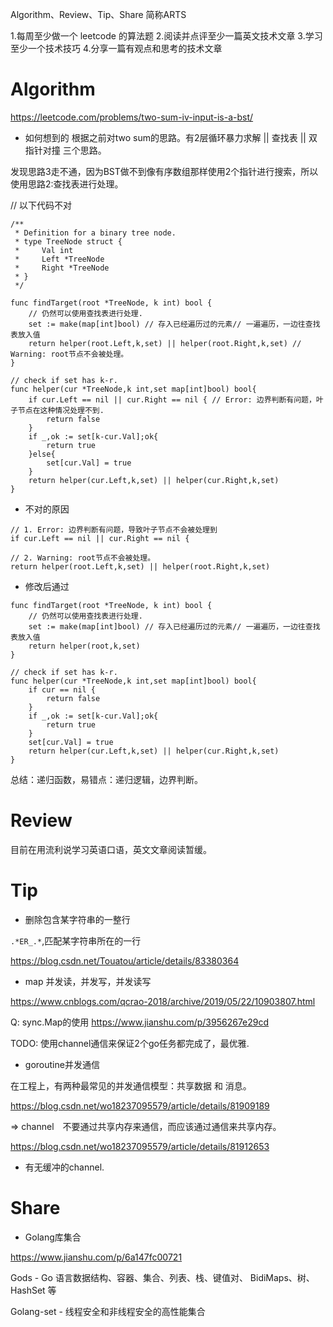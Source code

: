 
Algorithm、Review、Tip、Share 简称ARTS

1.每周至少做一个 leetcode 的算法题 2.阅读并点评至少一篇英文技术文章 3.学习至少一个技术技巧 4.分享一篇有观点和思考的技术文章

# Algorithm
https://leetcode.com/problems/two-sum-iv-input-is-a-bst/

* 如何想到的
根据之前对two sum的思路。有2层循环暴力求解 || 查找表 || 双指针对撞 三个思路。

发现思路3走不通，因为BST做不到像有序数组那样使用2个指针进行搜索，所以使用思路2:查找表进行处理。

// 以下代码不对

```
/**
 * Definition for a binary tree node.
 * type TreeNode struct {
 *     Val int
 *     Left *TreeNode
 *     Right *TreeNode
 * }
 */
 
func findTarget(root *TreeNode, k int) bool {
    // 仍然可以使用查找表进行处理.
    set := make(map[int]bool) // 存入已经遍历过的元素// 一遍遍历，一边往查找表放入值
    return helper(root.Left,k,set) || helper(root.Right,k,set) // Warning: root节点不会被处理。
}

// check if set has k-r.
func helper(cur *TreeNode,k int,set map[int]bool) bool{
    if cur.Left == nil || cur.Right == nil { // Error: 边界判断有问题，叶子节点在这种情况处理不到.
        return false
    }
    if _,ok := set[k-cur.Val];ok{
        return true
    }else{
        set[cur.Val] = true
    }
    return helper(cur.Left,k,set) || helper(cur.Right,k,set)
}
```

* 不对的原因

```
// 1. Error: 边界判断有问题，导致叶子节点不会被处理到
if cur.Left == nil || cur.Right == nil { 

// 2. Warning: root节点不会被处理。
return helper(root.Left,k,set) || helper(root.Right,k,set) 
```

* 修改后通过

```
func findTarget(root *TreeNode, k int) bool {
    // 仍然可以使用查找表进行处理.
    set := make(map[int]bool) // 存入已经遍历过的元素// 一遍遍历，一边往查找表放入值
    return helper(root,k,set)
}

// check if set has k-r.
func helper(cur *TreeNode,k int,set map[int]bool) bool{
    if cur == nil {
        return false
    }
    if _,ok := set[k-cur.Val];ok{
        return true
    }
    set[cur.Val] = true
    return helper(cur.Left,k,set) || helper(cur.Right,k,set)
}
```

总结：递归函数，易错点：递归逻辑，边界判断。

# Review
目前在用流利说学习英语口语，英文文章阅读暂缓。

# Tip

* 删除包含某字符串的一整行

`.*ER_.*`,匹配某字符串所在的一行

https://blog.csdn.net/Touatou/article/details/83380364

* map 并发读，并发写，并发读写

https://www.cnblogs.com/qcrao-2018/archive/2019/05/22/10903807.html

Q: sync.Map的使用
https://www.jianshu.com/p/3956267e29cd

TODO: 使用channel通信来保证2个go任务都完成了，最优雅.

* goroutine并发通信

在工程上，有两种最常见的并发通信模型：共享数据 和 消息。

https://blog.csdn.net/wo18237095579/article/details/81909189

=> channel 不要通过共享内存来通信，而应该通过通信来共享内存。

https://blog.csdn.net/wo18237095579/article/details/81912653

* 有无缓冲的channel.


# Share
* Golang库集合

https://www.jianshu.com/p/6a147fc00721

Gods - Go 语言数据结构、容器、集合、列表、栈、键值对、 BidiMaps、树、HashSet 等

Golang-set - 线程安全和非线程安全的高性能集合
